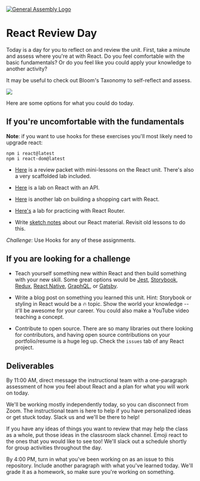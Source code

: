 [![General Assembly Logo](https://camo.githubusercontent.com/1a91b05b8f4d44b5bbfb83abac2b0996d8e26c92/687474703a2f2f692e696d6775722e636f6d2f6b6538555354712e706e67)](https://generalassemb.ly/education/web-development-immersive)

# React Review Day

Today is a day for you to reflect on and review the unit. First, take a minute and assess where you're at with React. Do you feel comfortable with the basic fundamentals? Or do you feel like you could apply your knowledge to another activity?

It may be useful to check out Bloom's Taxonomy to self-reflect and assess.

![](https://cft.vanderbilt.edu/wp-content/uploads/sites/59/Blooms-Taxonomy-650x366.jpg)

Here are some options for what you could do today.

## If you're uncomfortable with the fundamentals

**Note**: if you want to use hooks for these exercises you'll most likely need to upgrade react:

```
npm i react@latest
npm i react-dom@latest
```
* [Here](https://git.generalassemb.ly/ga-wdi-lessons/react-fundamentals-review) is a review packet with mini-lessons on the React unit. There's also a very scaffolded lab included.

* [Here](https://git.generalassemb.ly/ga-wdi-exercises/react-tvmaze) is a lab on React with an API.

* [Here](https://git.generalassemb.ly/ga-wdi-exercises/react-shopping-cart) is another lab on building a shopping cart with React.

* [Here's](https://git.generalassemb.ly/sei-nyc-bees/react-router-lab-stocks) a lab for practicing with React Router.

* Write [sketch notes](https://www.smashingmagazine.com/2014/11/how-to-get-started-with-sketchnotes/) about our React material. Revisit old lessons to do this.

*Challenge*: Use Hooks for any of these assignments.

## If you are looking for a challenge

* Teach yourself something new within React and then build something with your new skill. Some great options would be [Jest](https://git.generalassemb.ly/sei-nyc-bees/testing-in-react-with-jest-enzyme), [Storybook](https://git.generalassemb.ly/sei-nyc-bees/react-component-library), [Redux](https://git.generalassemb.ly/sei-nyc-supernovas/react-redux), [React Native](https://git.generalassemb.ly/ga-wdi-lessons/react-native-intro), [GraphQL](https://www.youtube.com/watch?v=yoaZnAB9_yk), or [Gatsby](https://www.gatsbyjs.org/docs/).

* Write a blog post on something you learned this unit. Hint: Storybook or styling in React would be a 🔥 topic. Show the world your knowledge -- it'll be awesome for your career. You could also make a YouTube video teaching a concept.

* Contribute to open source. There are so many libraries out there looking for contributors, and having open source contributions on your portfolio/resume is a huge leg up. Check the `issues` tab of any React project.

## Deliverables

By 11:00 AM, direct message the instructional team with a one-paragraph assessment of how you feel about React and a plan for what you will work on today.

We'll be working mostly independently today, so you can disconnect from Zoom. The instructional team is here to help if you have personalized ideas or get stuck today. Slack us and we'll be there to help!

If you have any ideas of things you want to review that may help the class as a whole, put those ideas in the classroom slack channel. Emoji react to the ones that you would like to see too! We'll slack out a schedule shortly for group activities throughout the day.

By 4:00 PM, turn in what you've been working on as an issue to this repository. Include another paragraph with what you've learned today. We'll grade it as a homework, so make sure you're working on something.
